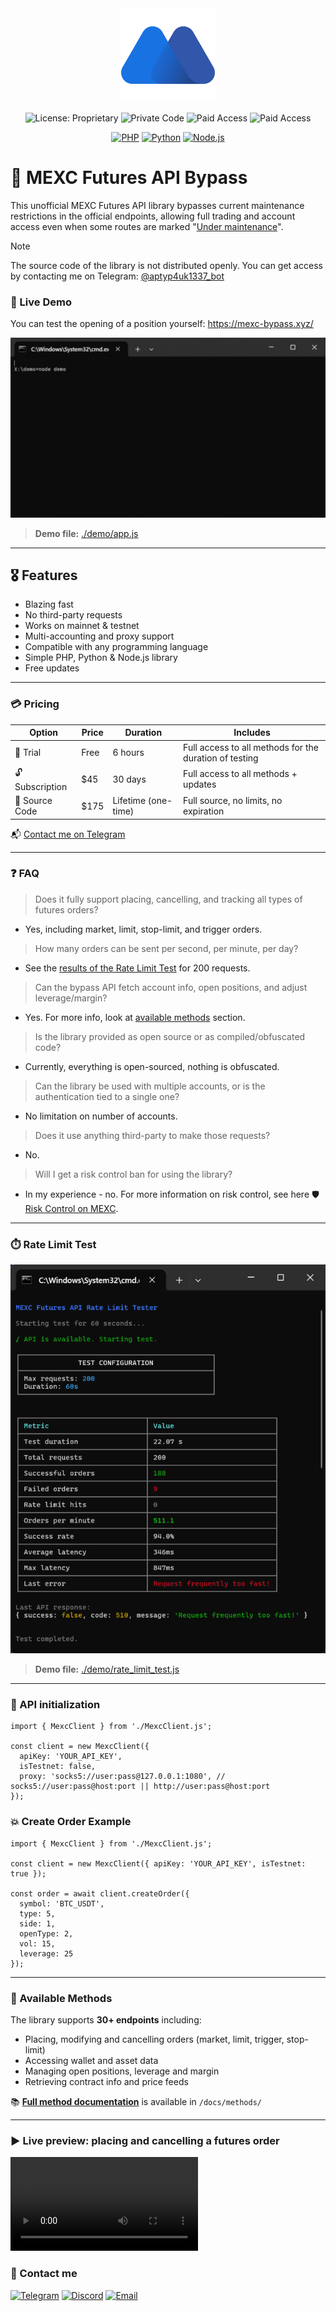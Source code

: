 <div align="center">
   <img src="/assets/mexc-logo.png" height="150" width="150">

  ![License: Proprietary](https://img.shields.io/badge/license-proprietary-red)
  ![Private Code](https://img.shields.io/badge/source-private-orange)
  ![Paid Access](https://img.shields.io/badge/subscription-available-yellow)
  ![Paid Access](https://img.shields.io/badge/access-paid-blue)
</div>

<div align="center">
  <a href="/packages/php"><img src="https://img.shields.io/badge/php-%23777BB4.svg?&logo=php&logoColor=white" alt="PHP"></a>
  <a href="/packages/python"><img src="https://img.shields.io/badge/Python-3776AB?logo=python&logoColor=white" alt="Python"></a>
  <a href="/packages/nodejs"><img src="https://img.shields.io/badge/Node.js-6DA55F?logo=node.js&logoColor=white" alt="Node.js"></a>
</div>

# 🔷 MEXC Futures API Bypass

This unofficial MEXC Futures API library bypasses current maintenance restrictions in the official endpoints, allowing full trading and account access even when some routes are marked "[Under maintenance](https://mexcdevelop.github.io/apidocs/contract_v1_en/#order-under-maintenance)".

> [!NOTE]
> The source code of the library is not distributed openly. You can get access by contacting me on Telegram: [@aptyp4uk1337_bot](https://t.me/aptyp4uk1337_bot)

### 🔴 Live Demo

You can test the opening of a position yourself: https://mexc-bypass.xyz/

<div align="center">
  <img src="/assets/preview.gif" title="Telegram">
</div>

> **Demo file:** [./demo/app.js](/main/demo/app.js)


---

## 🎖 Features

- Blazing fast
- No third-party requests
- Works on mainnet & testnet
- Multi-accounting and proxy support
- Compatible with any programming language
- Simple PHP, Python & Node.js library
- Free updates

---

### 💳 Pricing

| Option          | Price      | Duration         | Includes                        |
|-----------------|------------|------------------|----------------------------------|
| 🧪 Trial | Free | 6 hours          | Full access to all methods for the duration of testing |
| 🔓 Subscription | $45 | 30 days          | Full access to all methods + updates |
| 💾 Source Code  | $175 | Lifetime (one-time) | Full source, no limits, no expiration |

📬 [Contact me on Telegram](https://t.me/aptyp4uk1337_bot?text=%F0%9F%91%8B%20Hi%2C%20I%20am%20writing%20regarding%20the%20acquisition%20of%20MEXC%20Futures%20API.)

---

### ❓ FAQ

> Does it fully support placing, cancelling, and tracking all types of futures orders?
- Yes, including market, limit, stop-limit, and trigger orders.

> How many orders can be sent per second, per minute, per day?
- See the [results of the Rate Limit Test](#-rate-limit-test) for 200 requests.

> Can the bypass API fetch account info, open positions, and adjust leverage/margin?
- Yes. For more info, look at [available methods](#-available-methods) section.

> Is the library provided as open source or as compiled/obfuscated code?
- Currently, everything is open-sourced, nothing is obfuscated.

> Can the library be used with multiple accounts, or is the authentication tied to a single one?
- No limitation on number of accounts.

> Does it use anything third-party to make those requests?
- No.

> Will I get a risk control ban for using the library?
- In my experience - no. For more information on risk control, see here 🛡️ [Risk Control on MEXC](/docs/risk_control_en.md).


---

### ⏱️ Rate Limit Test

<div align="center">
  <img src="/assets/rate-limit-test.png" title="Telegram">
</div>

> **Demo file:** [./demo/rate_limit_test.js](/demo/rate_limit_test.js)

---

### 🚀 API initialization

```JS
import { MexcClient } from './MexcClient.js';

const client = new MexcClient({
  apiKey: 'YOUR_API_KEY',
  isTestnet: false,
  proxy: 'socks5://user:pass@127.0.0.1:1080', // socks5://user:pass@host:port || http://user:pass@host:port
});
```

### 💥 Create Order Example

```JS
import { MexcClient } from './MexcClient.js';

const client = new MexcClient({ apiKey: 'YOUR_API_KEY', isTestnet: true });

const order = await client.createOrder({
  symbol: 'BTC_USDT',
  type: 5,
  side: 1,
  openType: 2,
  vol: 15,
  leverage: 25
});
```

---


### 📖 Available Methods

The library supports **30+ endpoints** including:

- Placing, modifying and cancelling orders (market, limit, trigger, stop-limit)
- Accessing wallet and asset data
- Managing open positions, leverage and margin
- Retrieving contract info and price feeds

📚 **[Full method documentation](/docs#-available-methods)** is available in `/docs/methods/`

---

### ▶ Live preview: placing and cancelling a futures order

<video src="https://github.com/user-attachments/assets/d51a6a12-a596-440e-bc3c-147ef8aad5b0" align="center">
  👀 <a href="https://www.youtube.com/shorts/wMQ-Iq3xHHQ">Watch Live Preview</a>
</video>

### 💌 Contact me

<a href="https://t.me/aptyp4uk1337_bot"><img src="https://img.shields.io/badge/Telegram-2CA5E0?logo=telegram&logoColor=white" title="Telegram"></a>
<a href="discord://-/users/841963614398578708/"><img src="https://img.shields.io/badge/Discord-%235865F2.svg?&logo=discord&logoColor=white" title="Discord"></a>
<a href="mailto:aptyp4uk1337@gmail.com?subject=MEXC API Bypass"><img src="https://img.shields.io/badge/Gmail-D14836?logo=gmail&logoColor=white" title="Email"></a>
